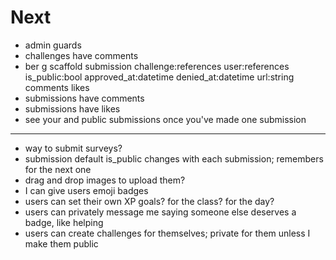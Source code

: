 # Next

* admin guards
* challenges have comments
* ber g scaffold submission challenge:references user:references is_public:bool approved_at:datetime denied_at:datetime url:string comments likes
* submissions have comments
* submissions have likes
* see your and public submissions once you've made one submission

---

* way to submit surveys?
* submission default is_public changes with each submission; remembers for the next one
* drag and drop images to upload them?
* I can give users emoji badges
* users can set their own XP goals? for the class? for the day?
* users can privately message me saying someone else deserves a badge, like helping
* users can create challenges for themselves; private for them unless I make them public
